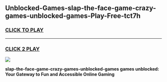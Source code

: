 
## Unblocked-Games-slap-the-face-game-crazy-games-unblocked-games-Play-Free-tct7h
<h3>
<a href="https://premium76.site?title=slap-the-face-game-crazy-games-unblocked-games&ref=12A">CLICK TO PLAY</a></h3>
<hr>

<h3>
<a href="https://premium76.site?title=slap-the-face-game-crazy-games-unblocked-games&ref=12A">CLICK 2 PLAY</a>
  
</h3>

<a href="https://premium76.site?title=slap-the-face-game-crazy-games-unblocked-games&ref=12A"><img src="https://clearcache.store/games.png"></a>


**slap-the-face-game-crazy-games-unblocked-games games unblocked: Your Gateway to Fun and Accessible Online Gaming**
